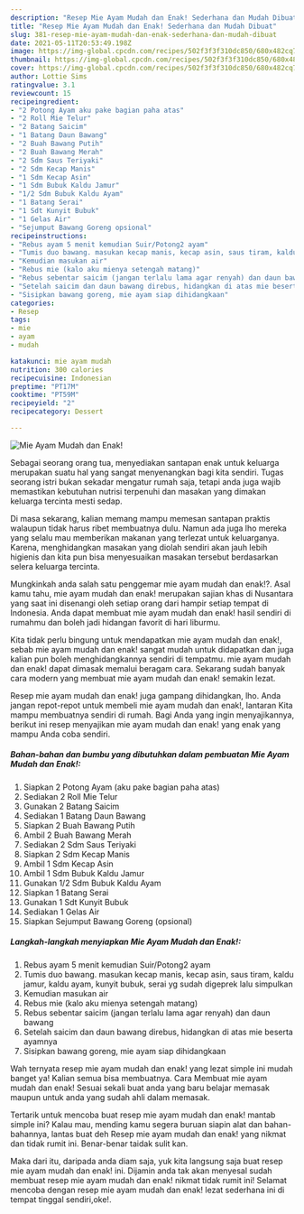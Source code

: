```yaml
---
description: "Resep Mie Ayam Mudah dan Enak! Sederhana dan Mudah Dibuat"
title: "Resep Mie Ayam Mudah dan Enak! Sederhana dan Mudah Dibuat"
slug: 381-resep-mie-ayam-mudah-dan-enak-sederhana-dan-mudah-dibuat
date: 2021-05-11T20:53:49.198Z
image: https://img-global.cpcdn.com/recipes/502f3f3f310dc850/680x482cq70/mie-ayam-mudah-dan-enak-foto-resep-utama.jpg
thumbnail: https://img-global.cpcdn.com/recipes/502f3f3f310dc850/680x482cq70/mie-ayam-mudah-dan-enak-foto-resep-utama.jpg
cover: https://img-global.cpcdn.com/recipes/502f3f3f310dc850/680x482cq70/mie-ayam-mudah-dan-enak-foto-resep-utama.jpg
author: Lottie Sims
ratingvalue: 3.1
reviewcount: 15
recipeingredient:
- "2 Potong Ayam aku pake bagian paha atas"
- "2 Roll Mie Telur"
- "2 Batang Saicim"
- "1 Batang Daun Bawang"
- "2 Buah Bawang Putih"
- "2 Buah Bawang Merah"
- "2 Sdm Saus Teriyaki"
- "2 Sdm Kecap Manis"
- "1 Sdm Kecap Asin"
- "1 Sdm Bubuk Kaldu Jamur"
- "1/2 Sdm Bubuk Kaldu Ayam"
- "1 Batang Serai"
- "1 Sdt Kunyit Bubuk"
- "1 Gelas Air"
- "Sejumput Bawang Goreng opsional"
recipeinstructions:
- "Rebus ayam 5 menit kemudian Suir/Potong2 ayam"
- "Tumis duo bawang. masukan kecap manis, kecap asin, saus tiram, kaldu jamur, kaldu ayam, kunyit bubuk, serai yg sudah digeprek lalu simpulkan"
- "Kemudian masukan air"
- "Rebus mie (kalo aku mienya setengah matang)"
- "Rebus sebentar saicim (jangan terlalu lama agar renyah) dan daun bawang"
- "Setelah saicim dan daun bawang direbus, hidangkan di atas mie beserta ayamnya"
- "Sisipkan bawang goreng, mie ayam siap dihidangkaan"
categories:
- Resep
tags:
- mie
- ayam
- mudah

katakunci: mie ayam mudah 
nutrition: 300 calories
recipecuisine: Indonesian
preptime: "PT17M"
cooktime: "PT59M"
recipeyield: "2"
recipecategory: Dessert

---
```



![Mie Ayam Mudah dan Enak!](https://img-global.cpcdn.com/recipes/502f3f3f310dc850/680x482cq70/mie-ayam-mudah-dan-enak-foto-resep-utama.jpg)

Sebagai seorang orang tua, menyediakan santapan enak untuk keluarga merupakan suatu hal yang sangat menyenangkan bagi kita sendiri. Tugas seorang istri bukan sekadar mengatur rumah saja, tetapi anda juga wajib memastikan kebutuhan nutrisi terpenuhi dan masakan yang dimakan keluarga tercinta mesti sedap.

Di masa  sekarang, kalian memang mampu memesan santapan praktis walaupun tidak harus ribet membuatnya dulu. Namun ada juga lho mereka yang selalu mau memberikan makanan yang terlezat untuk keluarganya. Karena, menghidangkan masakan yang diolah sendiri akan jauh lebih higienis dan kita pun bisa menyesuaikan masakan tersebut berdasarkan selera keluarga tercinta. 



Mungkinkah anda salah satu penggemar mie ayam mudah dan enak!?. Asal kamu tahu, mie ayam mudah dan enak! merupakan sajian khas di Nusantara yang saat ini disenangi oleh setiap orang dari hampir setiap tempat di Indonesia. Anda dapat membuat mie ayam mudah dan enak! hasil sendiri di rumahmu dan boleh jadi hidangan favorit di hari liburmu.

Kita tidak perlu bingung untuk mendapatkan mie ayam mudah dan enak!, sebab mie ayam mudah dan enak! sangat mudah untuk didapatkan dan juga kalian pun boleh menghidangkannya sendiri di tempatmu. mie ayam mudah dan enak! dapat dimasak memalui beragam cara. Sekarang sudah banyak cara modern yang membuat mie ayam mudah dan enak! semakin lezat.

Resep mie ayam mudah dan enak! juga gampang dihidangkan, lho. Anda jangan repot-repot untuk membeli mie ayam mudah dan enak!, lantaran Kita mampu membuatnya sendiri di rumah. Bagi Anda yang ingin menyajikannya, berikut ini resep menyajikan mie ayam mudah dan enak! yang enak yang mampu Anda coba sendiri.

<!--inarticleads1-->

##### Bahan-bahan dan bumbu yang dibutuhkan dalam pembuatan Mie Ayam Mudah dan Enak!:

1. Siapkan 2 Potong Ayam (aku pake bagian paha atas)
1. Sediakan 2 Roll Mie Telur
1. Gunakan 2 Batang Saicim
1. Sediakan 1 Batang Daun Bawang
1. Siapkan 2 Buah Bawang Putih
1. Ambil 2 Buah Bawang Merah
1. Sediakan 2 Sdm Saus Teriyaki
1. Siapkan 2 Sdm Kecap Manis
1. Ambil 1 Sdm Kecap Asin
1. Ambil 1 Sdm Bubuk Kaldu Jamur
1. Gunakan 1/2 Sdm Bubuk Kaldu Ayam
1. Siapkan 1 Batang Serai
1. Gunakan 1 Sdt Kunyit Bubuk
1. Sediakan 1 Gelas Air
1. Siapkan Sejumput Bawang Goreng (opsional)




<!--inarticleads2-->

##### Langkah-langkah menyiapkan Mie Ayam Mudah dan Enak!:

1. Rebus ayam 5 menit kemudian Suir/Potong2 ayam
1. Tumis duo bawang. masukan kecap manis, kecap asin, saus tiram, kaldu jamur, kaldu ayam, kunyit bubuk, serai yg sudah digeprek lalu simpulkan
1. Kemudian masukan air
1. Rebus mie (kalo aku mienya setengah matang)
1. Rebus sebentar saicim (jangan terlalu lama agar renyah) dan daun bawang
1. Setelah saicim dan daun bawang direbus, hidangkan di atas mie beserta ayamnya
1. Sisipkan bawang goreng, mie ayam siap dihidangkaan




Wah ternyata resep mie ayam mudah dan enak! yang lezat simple ini mudah banget ya! Kalian semua bisa membuatnya. Cara Membuat mie ayam mudah dan enak! Sesuai sekali buat anda yang baru belajar memasak maupun untuk anda yang sudah ahli dalam memasak.

Tertarik untuk mencoba buat resep mie ayam mudah dan enak! mantab simple ini? Kalau mau, mending kamu segera buruan siapin alat dan bahan-bahannya, lantas buat deh Resep mie ayam mudah dan enak! yang nikmat dan tidak rumit ini. Benar-benar taidak sulit kan. 

Maka dari itu, daripada anda diam saja, yuk kita langsung saja buat resep mie ayam mudah dan enak! ini. Dijamin anda tak akan menyesal sudah membuat resep mie ayam mudah dan enak! nikmat tidak rumit ini! Selamat mencoba dengan resep mie ayam mudah dan enak! lezat sederhana ini di tempat tinggal sendiri,oke!.

